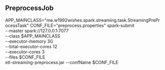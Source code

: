 ## PreprocessJob

APP_MAINCLASS="me.w1992wishes.spark.streaming.task.StreamingPreProcessTask"
CONF_FILE="preprocess.properties"
spark-submit \
--master spark://127.0.0.1:7077 \
--class $APP_MAINCLASS \
--executor-memory 3G \
--total-executor-cores 12 \
--executor-cores 3 \
--files $CONF_FILE \
etl-streaming-preprocess.jar --confName $CONF_FILE